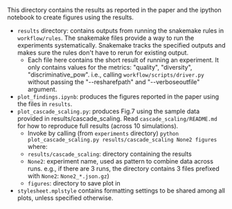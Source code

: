This directory contains the results as reported in the paper and the ipython notebook to create figures using the results. 

- `results` directory: contains outputs from running the snakemake rules in `workflow/rules`. The snakemake files provide a way to run the experiments systematically. Snakemake tracks the specified outputs and makes sure the rules don't have to rerun for existing output. 
  - Each file here contains the short result of running an experiment. It only contains values for the metrics: "quality", "diversity", "discriminative_pow". i.e., calling `workflow/scripts/driver.py` without passing the "--resharefpath" and  "--verboseoutfile" argument.
- `plot_findings.ipynb`: produces the figures reported in the paper using the files in `results`.
- `plot_cascade_scaling.py`: produces Fig.7 using the sample data provided in results/cascade_scaling. Read `cascade_scaling/README.md` for how to reproduce full results (across 10 simulations). 
  - Invoke by calling (from `experiments` directory) `python plot_cascade_scaling.py results/cascade_scaling None2 figures` where:
   - `results/cascade_scaling`: directory containing the results
   - `None2`: experiment name, used as pattern to combine data across runs. e.g., if there are 3 runs, the directory contains 3 files prefixed with `None2`: `None2_*.json.gz`)
   - `figures`: directory to save plot in
- `stylesheet.mplstyle` contains formatting settings to be shared among all plots, unless specified otherwise.